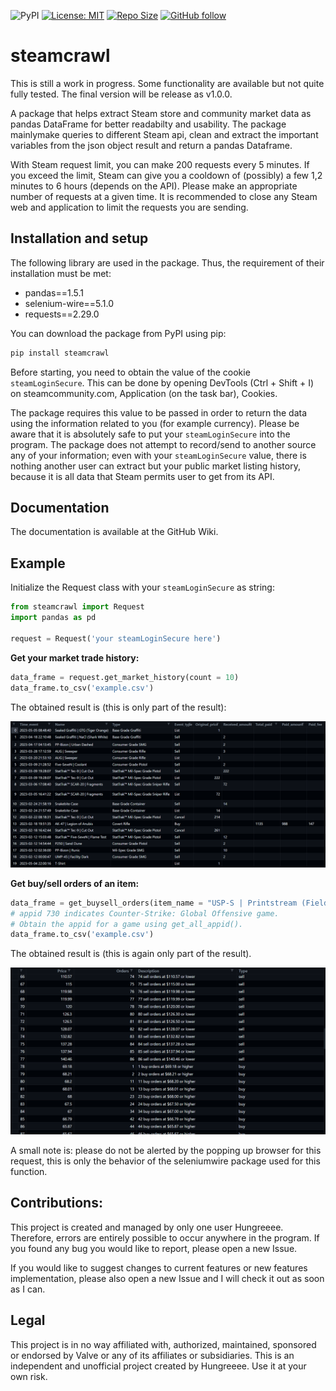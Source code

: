 ![PyPI](https://img.shields.io/pypi/v/steamcrawl?label=pypi%20package)
[![License: MIT](https://img.shields.io/badge/License-MIT-yellow.svg)](https://opensource.org/licenses/MIT)
[![Repo Size](https://img.shields.io/github/repo-size/Hungreeee/steamcrawl.svg)](https://github.com/Hungreeee/steamcrawl/)
[![GitHub follow](https://img.shields.io/github/followers/Hungreeee.svg?style=social&label=Follow&maxAge=2592000)](https://github.com/Hungreeee?tab=followers)

# steamcrawl

This is still a work in progress. Some functionality are available but not quite fully tested. The final version will be release as v1.0.0.

A package that helps extract Steam store and community market data as pandas DataFrame for better readabilty and usability. The package mainlymake queries to different Steam api, clean and extract the important variables from the json object result and return a pandas Dataframe. 

With Steam request limit, you can make 200 requests every 5 minutes. If you exceed the limit, Steam can give you a cooldown of (possibly) a few 1,2 minutes to 6 hours (depends on the API). Please make an appropriate number of requests at a given time. It is recommended to close any Steam web and application to limit the requests you are sending.

## Installation and setup

The following library are used in the package. Thus, the requirement of their installation must be met:

- pandas==1.5.1
- selenium-wire==5.1.0
- requests==2.29.0

You can download the package from PyPI using pip:

```python
pip install steamcrawl
```

Before starting, you need to obtain the value of the cookie `steamLoginSecure`. This can be done by opening DevTools (Ctrl + Shift + I) on steamcommunity.com, Application (on the task bar), Cookies.

The package requires this value to be passed in order to return the data using the information related to you (for example currency). Please be aware that it is absolutely safe to put your `steamLoginSecure` into the program. The package does not attempt to record/send to another source any of your information; even with your `steamLoginSecure` value, there is nothing another user can extract but your public market listing history, because it is all data that Steam permits user to get from its API.

## Documentation

The documentation is available at the GitHub Wiki.

## Example 

Initialize the Request class with your `steamLoginSecure` as string:

```python
from steamcrawl import Request
import pandas as pd

request = Request('your steamLoginSecure here')
```

**Get your market trade history:**

```python
data_frame = request.get_market_history(count = 10)
data_frame.to_csv('example.csv')
```

The obtained result is (this is only part of the result):

![](resources/example1.png)

**Get buy/sell orders of an item:**

```python
data_frame = get_buysell_orders(item_name = "USP-S | Printstream (Field-Tested)", appid="730")
# appid 730 indicates Counter-Strike: Global Offensive game. 
# Obtain the appid for a game using get_all_appid().
data_frame.to_csv('example.csv')
```

The obtained result is (this is again only part of the result). 

![](resources/example2.png)

A small note is: please do not be alerted by the popping up browser for this request, this is only the behavior of the seleniumwire package used for this function.


## Contributions:

This project is created and managed by only one user Hungreeee. Therefore, errors are entirely possible to occur anywhere in the program. If you found any bug you would like to report, please open a new Issue.

If you would like to suggest changes to current features or new features implementation, please also open a new Issue and I will check it out as soon as I can. 

## Legal

This project is in no way affiliated with, authorized, maintained, sponsored or endorsed by Valve or any of its affiliates or subsidiaries. This is an independent and unofficial project created by Hungreeee. Use it at your own risk.